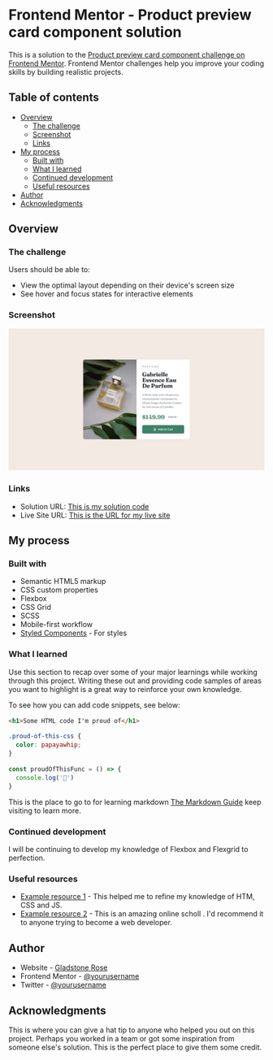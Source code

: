 # Frontend Mentor - Product preview card component solution

This is a solution to the [Product preview card component challenge on Frontend Mentor](https://www.frontendmentor.io/challenges/product-preview-card-component-GO7UmttRfa). Frontend Mentor challenges help you improve your coding skills by building realistic projects. 

## Table of contents

- [Overview](#overview)
  - [The challenge](#the-challenge)
  - [Screenshot](#screenshot)
  - [Links](#links)
- [My process](#my-process)
  - [Built with](#built-with)
  - [What I learned](#what-i-learned)
  - [Continued development](#continued-development)
  - [Useful resources](#useful-resources)
- [Author](#author)
- [Acknowledgments](#acknowledgments)



## Overview

### The challenge

Users should be able to:

- View the optimal layout depending on their device's screen size
- See hover and focus states for interactive elements

### Screenshot

![](./design/desktop-design.jpg)


### Links

- Solution URL: [This is my solution code](https://github.com/gladstone28/rose-product-preview-card)
- Live Site URL: [This is the URL for my live site](https://gladstone28.github.io/rose-product-preview-card/)

## My process

### Built with

- Semantic HTML5 markup
- CSS custom properties
- Flexbox
- CSS Grid
- SCSS
- Mobile-first workflow
- [Styled Components](https://styled-components.com/) - For styles

### What I learned

Use this section to recap over some of your major learnings while working through this project. Writing these out and providing code samples of areas you want to highlight is a great way to reinforce your own knowledge.

To see how you can add code snippets, see below:

```html
<h1>Some HTML code I'm proud of</h1>
```
```css
.proud-of-this-css {
  color: papayawhip;
}
```
```js
const proudOfThisFunc = () => {
  console.log('🎉')
}
```

This is the place to go to for learning markdown [The Markdown Guide](https://www.markdownguide.org/) keep visiting to learn more.



### Continued development

I will be continuing to develop my knowledge of Flexbox and Flexgrid to perfection.



### Useful resources

- [Example resource 1](https://www.codepen.io) - This helped me to refine my knowledge of HTM, CSS and JS.
- [Example resource 2](https://www.codecademy.com) - This is an amazing online scholl . I'd recommend it to anyone trying to become a web developer.



## Author

- Website - [Gladstone Rose](https://www.gladstonerose.tech)
- Frontend Mentor - [@yourusername](https://www.frontendmentor.io/profile/gladstone28)
- Twitter - [@yourusername](https://www.twitter.com/gladdyus)

## Acknowledgments

This is where you can give a hat tip to anyone who helped you out on this project. Perhaps you worked in a team or got some inspiration from someone else's solution. This is the perfect place to give them some credit.

